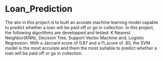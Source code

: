 # Loan_Prediction
The aim in this project is to built an acurate machine learning model capable to predict whether a loan will be paid off or go in collection. In this project, the following algorithms are developped and tested: K Nearest Neighbor(KNN), Decision Tree, Support Vector Machine and, Logistic Regression. With a Jaccard score of 0.87 and a f1_score of .85, the SVM model is the most accurate and them the most suitable to predict whether a loan will be paid off or go in collection.
